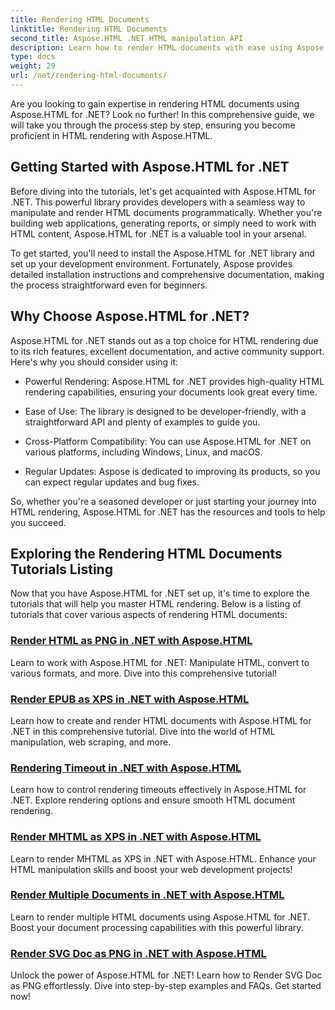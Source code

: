 ```yaml
---
title: Rendering HTML Documents
linktitle: Rendering HTML Documents
second_title: Aspose.HTML .NET HTML manipulation API
description: Learn how to render HTML documents with ease using Aspose.HTML for .NET tutorials. Explore a comprehensive listing of tutorials to master HTML rendering.
type: docs
weight: 29
url: /net/rendering-html-documents/
---
```


Are you looking to gain expertise in rendering HTML documents using Aspose.HTML for .NET? Look no further! In this comprehensive guide, we will take you through the process step by step, ensuring you become proficient in HTML rendering with Aspose.HTML.

## Getting Started with Aspose.HTML for .NET

Before diving into the tutorials, let's get acquainted with Aspose.HTML for .NET. This powerful library provides developers with a seamless way to manipulate and render HTML documents programmatically. Whether you're building web applications, generating reports, or simply need to work with HTML content, Aspose.HTML for .NET is a valuable tool in your arsenal.

To get started, you'll need to install the Aspose.HTML for .NET library and set up your development environment. Fortunately, Aspose provides detailed installation instructions and comprehensive documentation, making the process straightforward even for beginners.

## Why Choose Aspose.HTML for .NET?

Aspose.HTML for .NET stands out as a top choice for HTML rendering due to its rich features, excellent documentation, and active community support. Here's why you should consider using it:

- Powerful Rendering: Aspose.HTML for .NET provides high-quality HTML rendering capabilities, ensuring your documents look great every time.

- Ease of Use: The library is designed to be developer-friendly, with a straightforward API and plenty of examples to guide you.

- Cross-Platform Compatibility: You can use Aspose.HTML for .NET on various platforms, including Windows, Linux, and macOS.

- Regular Updates: Aspose is dedicated to improving its products, so you can expect regular updates and bug fixes.

So, whether you're a seasoned developer or just starting your journey into HTML rendering, Aspose.HTML for .NET has the resources and tools to help you succeed.

## Exploring the Rendering HTML Documents Tutorials Listing

Now that you have Aspose.HTML for .NET set up, it's time to explore the tutorials that will help you master HTML rendering. Below is a listing of tutorials that cover various aspects of rendering HTML documents:

### [Render HTML as PNG in .NET with Aspose.HTML](./render-html-as-png/)
Learn to work with Aspose.HTML for .NET: Manipulate HTML, convert to various formats, and more. Dive into this comprehensive tutorial!
### [Render EPUB as XPS in .NET with Aspose.HTML](./render-epub-as-xps/)
Learn how to create and render HTML documents with Aspose.HTML for .NET in this comprehensive tutorial. Dive into the world of HTML manipulation, web scraping, and more.
### [Rendering Timeout in .NET with Aspose.HTML](./rendering-timeout/)
Learn how to control rendering timeouts effectively in Aspose.HTML for .NET. Explore rendering options and ensure smooth HTML document rendering.
### [Render MHTML as XPS in .NET with Aspose.HTML](./render-mhtml-as-xps/)
 Learn to render MHTML as XPS in .NET with Aspose.HTML. Enhance your HTML manipulation skills and boost your web development projects!
### [Render Multiple Documents in .NET with Aspose.HTML](./render-multiple-documents/)
Learn to render multiple HTML documents using Aspose.HTML for .NET. Boost your document processing capabilities with this powerful library.
### [Render SVG Doc as PNG in .NET with Aspose.HTML](./render-svg-doc-as-png/)
Unlock the power of Aspose.HTML for .NET! Learn how to Render SVG Doc as PNG effortlessly. Dive into step-by-step examples and FAQs. Get started now!
